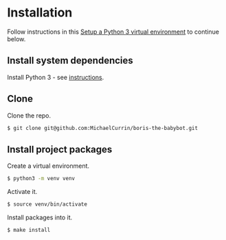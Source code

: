 # Installation

Follow instructions in this [Setup a Python 3 virtual environment](https://gist.github.com/MichaelCurrin/3a4d14ba1763b4d6a1884f56a01412b7) to continue below.


## Install system dependencies

Install Python 3 - see [instructions](https://gist.github.com/MichaelCurrin/57caae30bd7b0991098e9804a9494c23).


## Clone

Clone the repo.

```sh
$ git clone git@github.com:MichaelCurrin/boris-the-babybot.git
```


## Install project packages

Create a virtual environment.

```sh
$ python3 -m venv venv
```

Activate it.

```sh
$ source venv/bin/activate
```

Install packages into it.

```sh
$ make install
```
